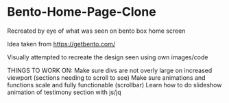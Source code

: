 # Bento-Home-Page-Clone
Recreated by eye of what was seen on bento box home screen

Idea taken from https://getbento.com/

Visually attempted to recreate the design seen using own images/code

THINGS TO WORK ON:
  Make sure divs are not overly large on increased viewport (sections needing to scroll to see)
  Make sure animations and functions scale and fully functionable (scrollbar)
  Learn how to do slideshow animation of testimony section with js/jq
